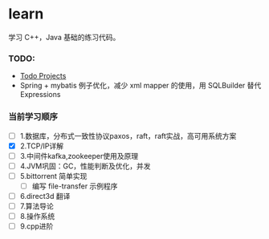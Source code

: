 # learn
学习 C++，Java 基础的练习代码。

### TODO:
- [Todo Projects](https://github.com/asiafrank/learn/projects)
- Spring + mybatis 例子优化，减少 xml mapper 的使用，用 SQLBuilder 替代 Expressions

### 当前学习顺序
- [ ] 1.数据库，分布式一致性协议paxos，raft，raft实战，高可用系统方案
- [x] 2.TCP/IP详解
- [ ] 3.中间件kafka,zookeeper使用及原理
- [ ] 4.JVM巩固：GC，性能判断及优化，并发
- [ ] 5.bittorrent 简单实现
  - [ ] 编写 file-transfer 示例程序
- [ ] 6.direct3d 翻译
- [ ] 7.算法导论
- [ ] 8.操作系统
- [ ] 9.cpp进阶